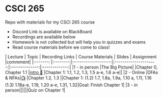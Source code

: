 # CSCI 265
 Repo with materials for my CSCI 265 course

- Discord Link is available on BlackBoard
- Recordings are available below
- Homework is not collected but will help you in quizzes and exams
- Read course materials before we come to class!


| Lecture       |   Topic  |   Recording Links   |   Course Materials    |    Slides      |   Assignment  |commment| 
|:-------:      |:--------:|:-------------------:|:---------------------:|:--------------:|:-------------:|
|1 - in person  |The Big Picture|                |Chapter 0, Chapter 1.1 |[intro :book:](https://github.com/ArielAvshalom/CSCI-265/blob/main/Presentations/CSCI%20265%20Lecture%201%20Introduction.pptx)                |Chapter 1: 1.1, 1.2, 1.3, 1.5 a-e, 1.6 a-e||
|2 - Online     |DFAs & NFAs|[:tv:](example.com) |Chapter 1.2, 1.3       ||Chapter 1: (1.2) 1.7, 1.8a, 1.9a, 1.10 a, 1.11, 1.16 (1.3) 1.18a-e, 1.19, 1.20 a-e, 1.31, 1.32|Goal: Finish Chapter 1|
|3 - in person||||||Quiz on Chapter 1|